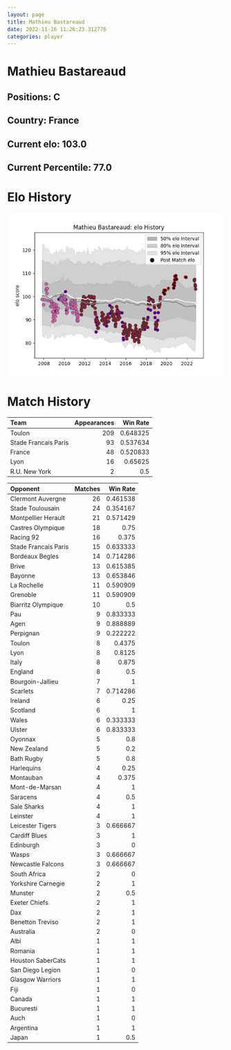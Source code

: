 ```yaml
---  
layout: page  
title: Mathieu Bastareaud  
date: 2022-11-16 11:26:23.312776  
categories: player  
---
```

# Mathieu Bastareaud

## Positions: C

## Country: France

## Current elo: 103.0

## Current Percentile: 77.0

# Elo History


![elo history](history_MathieuBastareaud.png)
# Match History


| Team                 |   Appearances |   Win Rate |
|:---------------------|--------------:|-----------:|
| Toulon               |           209 |   0.648325 |
| Stade Francais Paris |            93 |   0.537634 |
| France               |            48 |   0.520833 |
| Lyon                 |            16 |   0.65625  |
| R.U. New York        |             2 |   0.5      |

| Opponent             |   Matches |   Win Rate |
|:---------------------|----------:|-----------:|
| Clermont Auvergne    |        26 |   0.461538 |
| Stade Toulousain     |        24 |   0.354167 |
| Montpellier Herault  |        21 |   0.571429 |
| Castres Olympique    |        18 |   0.75     |
| Racing 92            |        16 |   0.375    |
| Stade Francais Paris |        15 |   0.633333 |
| Bordeaux Begles      |        14 |   0.714286 |
| Brive                |        13 |   0.615385 |
| Bayonne              |        13 |   0.653846 |
| La Rochelle          |        11 |   0.590909 |
| Grenoble             |        11 |   0.590909 |
| Biarritz Olympique   |        10 |   0.5      |
| Pau                  |         9 |   0.833333 |
| Agen                 |         9 |   0.888889 |
| Perpignan            |         9 |   0.222222 |
| Toulon               |         8 |   0.4375   |
| Lyon                 |         8 |   0.8125   |
| Italy                |         8 |   0.875    |
| England              |         8 |   0.5      |
| Bourgoin-Jallieu     |         7 |   1        |
| Scarlets             |         7 |   0.714286 |
| Ireland              |         6 |   0.25     |
| Scotland             |         6 |   1        |
| Wales                |         6 |   0.333333 |
| Ulster               |         6 |   0.833333 |
| Oyonnax              |         5 |   0.8      |
| New Zealand          |         5 |   0.2      |
| Bath Rugby           |         5 |   0.8      |
| Harlequins           |         4 |   0.25     |
| Montauban            |         4 |   0.375    |
| Mont-de-Marsan       |         4 |   1        |
| Saracens             |         4 |   0.5      |
| Sale Sharks          |         4 |   1        |
| Leinster             |         4 |   1        |
| Leicester Tigers     |         3 |   0.666667 |
| Cardiff Blues        |         3 |   1        |
| Edinburgh            |         3 |   0        |
| Wasps                |         3 |   0.666667 |
| Newcastle Falcons    |         3 |   0.666667 |
| South Africa         |         2 |   0        |
| Yorkshire Carnegie   |         2 |   1        |
| Munster              |         2 |   0.5      |
| Exeter Chiefs        |         2 |   1        |
| Dax                  |         2 |   1        |
| Benetton Treviso     |         2 |   1        |
| Australia            |         2 |   0        |
| Albi                 |         1 |   1        |
| Romania              |         1 |   1        |
| Houston SaberCats    |         1 |   1        |
| San Diego Legion     |         1 |   0        |
| Glasgow Warriors     |         1 |   1        |
| Fiji                 |         1 |   0        |
| Canada               |         1 |   1        |
| Bucuresti            |         1 |   1        |
| Auch                 |         1 |   0        |
| Argentina            |         1 |   1        |
| Japan                |         1 |   0.5      |